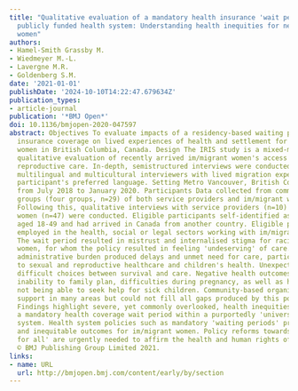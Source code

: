 ```yaml
---
title: "Qualitative evaluation of a mandatory health insurance 'wait period' in a
  publicly funded health system: Understanding health inequities for newcomer im/migrant
  women"
authors:
- Hamel-Smith Grassby M.
- Wiedmeyer M.-L.
- Lavergne M.R.
- Goldenberg S.M.
date: '2021-01-01'
publishDate: '2024-10-10T14:22:47.679634Z'
publication_types:
- article-journal
publication: '*BMJ Open*'
doi: 10.1136/bmjopen-2020-047597
abstract: Objectives To evaluate impacts of a residency-based waiting period for health
  insurance coverage on lived experiences of health and settlement for im/migrant
  women in British Columbia, Canada. Design The IRIS study is a mixed-methods, community-based,
  qualitative evaluation of recently arrived im/migrant women's access to sexual and
  reproductive care. In-depth, semistructured interviews were conducted by trained
  multilingual and multicultural interviewers with lived migration experience in the
  participant's preferred language. Setting Metro Vancouver, British Columbia, Canada
  from July 2018 to January 2020. Participants Data collected from community focus
  groups (four groups, n=29) of both service providers and im/migrant women was used.
  Following this, qualitative interviews with service providers (n=10) and im/migrant
  women (n=47) were conducted. Eligible participants self-identified as women; were
  aged 18-49 and had arrived in Canada from another country. Eligible providers were
  employed in the health, social or legal sectors working with im/migrant women. Results
  The wait period resulted in mistrust and internalised stigma for racialised im/migrant
  women, for whom the policy resulted in feeling 'undeserving' of care. Resulting
  administrative burden produced delays and unmet need for care, particularly related
  to sexual and reproductive healthcare and children's health. Unexpected costs meant
  difficult choices between survival and care. Negative health outcomes included the
  inability to family plan, difficulties during pregnancy, as well as hardships related
  not being able to seek help for sick children. Community-based organisations provided
  support in many areas but could not fill all gaps produced by this policy. Conclusions
  Findings highlight severe, yet commonly overlooked, health inequities produced by
  a mandatory health coverage wait period within a purportedly 'universal' healthcare
  system. Health system policies such as mandatory 'waiting periods' produce discriminatory
  and inequitable outcomes for im/migrant women. Policy reforms towards full 'healthcare
  for all' are urgently needed to affirm the health and human rights of all im/migrants.Copyright
  © BMJ Publishing Group Limited 2021.
links:
- name: URL
  url: http://bmjopen.bmj.com/content/early/by/section
---
```

